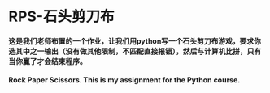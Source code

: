 # RPS-石头剪刀布
#### 这是我们老师布置的一个作业，让我们用python写一个石头剪刀布游戏，要求你选其中之一输出（没有做其他限制，不匹配直接报错），然后与计算机比拼，只有当你赢了才会结束程序。
#### Rock Paper Scissors. This is my assignment for the Python course.
